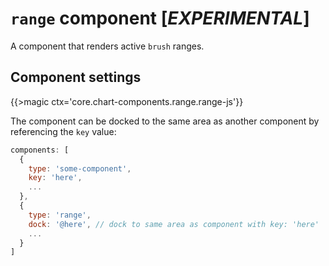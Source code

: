 # `range` component [*EXPERIMENTAL*]

A component that renders active `brush` ranges.

## Component settings

{{>magic ctx='core.chart-components.range.range-js'}}

The component can be docked to the same area as another component by referencing the `key` value:

```js
components: [
  {
    type: 'some-component',
    key: 'here',
    ...
  },
  {
    type: 'range',
    dock: '@here', // dock to same area as component with key: 'here'
    ...
  }
]
```
